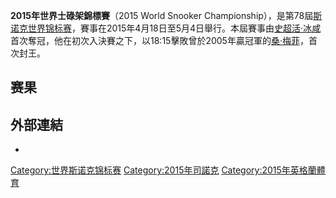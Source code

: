 **2015年世界士碌架錦標賽**（2015 World Snooker Championship），是第78屆[斯诺克世界锦标赛](../Page/斯诺克世界锦标赛.md "wikilink")，賽事在2015年4月18日至5月4日舉行。本屆賽事由[史超活·冰咸](../Page/史超活·冰咸.md "wikilink")首次奪冠，他在初次入決賽之下，以18:15擊敗曾於2005年贏冠軍的[桑·梅菲](https://zh.wikipedia.org/wiki/桑·梅菲 "wikilink")，首次封王。

## 赛果

## 外部連結

  -
[Category:世界斯诺克锦标赛](https://zh.wikipedia.org/wiki/Category:世界斯诺克锦标赛 "wikilink") [Category:2015年司諾克](https://zh.wikipedia.org/wiki/Category:2015年司諾克 "wikilink") [Category:2015年英格蘭體育](https://zh.wikipedia.org/wiki/Category:2015年英格蘭體育 "wikilink")
